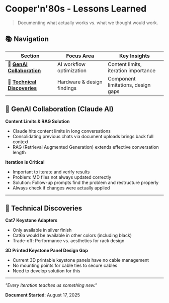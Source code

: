 # Cooper'n'80s - Lessons Learned

> Documenting what actually works vs. what we thought would work.

## 📚 Navigation

| Section | Focus Area | Key Insights |
|---------|------------|--------------|
| **🤖 [GenAI Collaboration](#genai-collaboration-claude-ai)** | AI workflow optimization | Content limits, iteration importance |
| **🔧 [Technical Discoveries](#technical-discoveries)** | Hardware & design findings | Component limitations, design gaps |

## 🤖 GenAI Collaboration (Claude AI)

**Content Limits & RAG Solution**
- Claude hits content limits in long conversations
- Consolidating previous chats via document uploads brings back full context
- RAG (Retrieval Augmented Generation) extends effective conversation length

**Iteration is Critical**
- Important to iterate and verify results
- Problem: MD files not always updated correctly 
- Solution: Follow-up prompts find the problem and restructure properly
- Always check if changes were actually applied

---

## 🔧 Technical Discoveries

**Cat7 Keystone Adapters**
- Only available in silver finish
- Cat6a would be available in other colors (including black)
- Trade-off: Performance vs. aesthetics for rack design

**3D Printed Keystone Panel Design Gap**
- Current 3D printable keystone panels have no cable management
- No mounting points for cable ties to secure cables
- Need to develop solution for this

---

*"Every iteration teaches us something new."*

**Document Started**: August 17, 2025